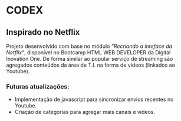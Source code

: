 # CODEX
## Inspirado no Netflix

Projeto desenvolvido com base no módulo *"Recriando a inteface da Netflix"*, disponível no Bootcamp HTML WEB DEVELOPER da Digital Inovation One. De forma similar ao popular serviço de streaming são agregados conteúdos da área de T.I. na forma de vídeos (linkados ao Youtube).

### Futuras atualizações:
- Implementação de javascript para sincronizar envios recentes no Youtube.
- Criação de categorias para agregar mais canais e vídeos. 
